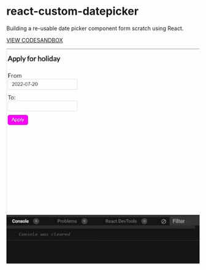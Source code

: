 # react-custom-datepicker

Building a re-usable date picker component form scratch using React.

[VIEW CODESANDBOX](https://codesandbox.io/s/github/siddeshwarnavink/react-custom-datepicker)

![Demo image](output.gif)
